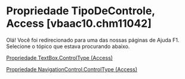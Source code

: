 
# Propriedade TipoDeControle, Access [vbaac10.chm11042]

Olá! Você foi redirecionado para uma das nossas páginas de Ajuda F1. Selecione o tópico que estava procurando abaixo.

[Propriedade TextBox.ControlType (Access)](http://msdn.microsoft.com/library/4cc842d9-2985-b65e-e259-697cedaa56fc%28Office.15%29.aspx)

[Propriedade NavigationControl.ControlType (Access)](http://msdn.microsoft.com/library/c0259524-8505-71a1-e482-9f142379f9e8%28Office.15%29.aspx)

